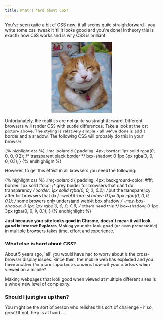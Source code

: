 ```yaml
---
title: What's hard about CSS?
---
```


You've seen quite a bit of CSS now; it all seems quite straightforward - you write some css, tweak it 'til it looks good and you're done! In theory this is exactly how CSS works and is why CSS is brilliant.  

<div style="display: block;margin-left: auto; margin-right: auto; width: 200px;">
<img src="/assets/cat_pic.jpg" class='img-polaroid' width='200px'>
</div>

Unfortunately, the realities are not quite so straightforward. Different browsers will render CSS with subtle differences. Take a look at the cat picture above. The styling is relatively simple - all we've done is add a border and a shadow. The following CSS will probably do this in your browser:

{% highlight css %}
.img-polaroid {
  padding: 4px;
  border: 1px solid rgba(0, 0, 0, 0.2);     /* transparent black border */
  box-shadow: 0 1px 3px rgba(0, 0, 0, 0.1);
}
{% endhighlight %}

However, to get this effect in all browsers you need the following:

{% highlight css %}
.img-polaroid {
  padding: 4px;
  background-color: #fff;
  border: 1px solid #ccc;                           /* grey border for browsers that can't do transparency */
  border: 1px solid rgba(0, 0, 0, 0.2);             /* put the transparency after for browsers that do */
  -webkit-box-shadow: 0 1px 3px rgba(0, 0, 0, 0.1); /* some browers only understand webkit box shadow */
     -moz-box-shadow: 0 1px 3px rgba(0, 0, 0, 0.1); /* others need this */
          box-shadow: 0 1px 3px rgba(0, 0, 0, 0.1);
}
{% endhighlight %}

 **Just because your site looks good in Chrome, doesn't mean it will look good in Internet Explorer.** Making your site look good (or even presentable) in multiple browsers takes time, effort and experience.

### What else is hard about CSS?

About 5 years ago, 'all' you would have had to worry about is the cross-browser display issues. Since then, the mobile web has exploded and you have another (far more important) concern: how will your site look when viewed on a mobile?

Making webpages that look good when viewed at multiple different sizes is a whole new level of complexity.

### Should I just give up then?

You might be the sort of person who relishes this sort of challenge - if so, great! If not, help is at hand ...

